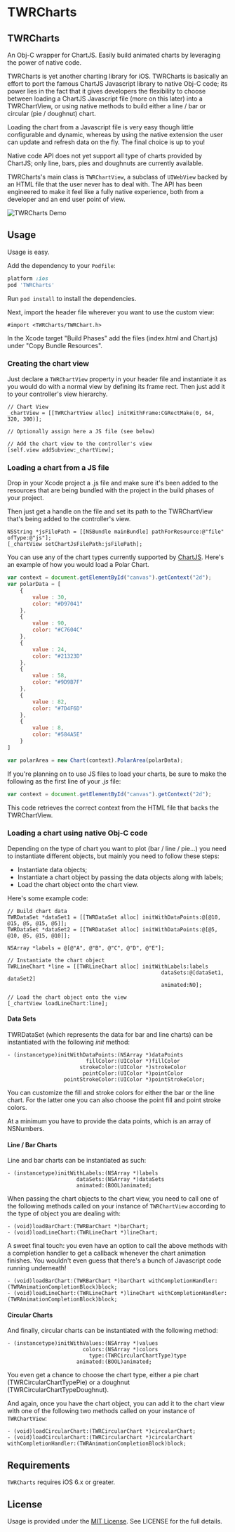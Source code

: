 TWRCharts
=================

## TWRCharts

An Obj-C wrapper for ChartJS. Easily build animated charts by leveraging the power of native code.

TWRCharts is yet another charting library for iOS. TWRCharts is basically an effort to port the famous ChartJS Javascript library to native Obj-C code; its power lies in the fact that it gives developers the flexibility to choose between loading a ChartJS Javascript file (more on this later) into a TWRChartView, or using native methods to build either a line / bar or circular (pie / doughnut) chart.

Loading the chart from a Javascript file is very easy though little configurable and dynamic, whereas by using the native extension the user can update and refresh data on the fly. The final choice is up to you!

Native code API does not yet support all type of charts provided by ChartJS; only line, bars, pies and doughnuts are currently available.

TWRCharts's main class is ```TWRChartView```, a subclass of ```UIWebView``` backed by an HTML file that the user never has to deal with. The API has been engineered to make it feel like a fully native experience, both from a developer and an end user point of view.

![TWRCharts Demo](http://cocoahunter-blog.s3.amazonaws.com/TWRCharts/twrcharts_optimized.gif)

## Usage

Usage is easy.

Add the dependency to your `Podfile`:

```ruby
platform :ios
pod 'TWRCharts'
```

Run `pod install` to install the dependencies.

Next, import the header file wherever you want to use the custom view:

```objc
#import <TWRCharts/TWRChart.h>
```

In the Xcode target "Build Phases" add the files (index.html and Chart.js) under "Copy Bundle Resources".

### Creating the chart view

Just declare a ```TWRChartView``` property in your header file and instantiate it as you would do with a normal view by defining its frame rect. Then just add it to your controller's view hierarchy.

```objc
// Chart View
_chartView = [[TWRChartView alloc] initWithFrame:CGRectMake(0, 64, 320, 300)];

// Optionally assign here a JS file (see below)

// Add the chart view to the controller's view
[self.view addSubview:_chartView];
```

### Loading a chart from a JS file

Drop in your Xcode project a .js file and make sure it's been added to the resources that are being bundled with the project in the build phases of your project.

Then just get a handle on the file and set its path to the TWRChartView that's being added to the controller's view.

```objc
NSString *jsFilePath = [[NSBundle mainBundle] pathForResource:@"file" ofType:@"js"];
[_chartView setChartJsFilePath:jsFilePath];
```

You can use any of the chart types currently supported by [ChartJS](http://www.chartjs.org). Here's an example of how you would load a Polar Chart.

```js
var context = document.getElementById("canvas").getContext("2d");
var polarData = [
    {
        value : 30,
        color: "#D97041"
    },
    {
        value : 90,
        color: "#C7604C"
    },
    {
        value : 24,
        color: "#21323D"
    },
    {
        value : 58,
        color: "#9D9B7F"
    },
    {
        value : 82,
        color: "#7D4F6D"
    },
    {
        value : 8,
        color: "#584A5E"
    }
]

var polarArea = new Chart(context).PolarArea(polarData);
```

If you're planning on to use JS files to load your charts, be sure to make the following as the first line of your *.js* file:

```js
var context = document.getElementById("canvas").getContext("2d");
```

This code retrieves the correct context from the HTML file that backs the TWRChartView.

### Loading a chart using native Obj-C code

Depending on the type of chart you want to plot (bar / line / pie...) you need to instantiate different objects, but mainly you need to follow these steps:

- Instantiate data objects;
- Instantiate a chart object by passing the data objects along with labels;
- Load the chart object onto the chart view.

Here's some example code:

```objc
// Build chart data
TWRDataSet *dataSet1 = [[TWRDataSet alloc] initWithDataPoints:@[@10, @15, @5, @15, @5]];
TWRDataSet *dataSet2 = [[TWRDataSet alloc] initWithDataPoints:@[@5, @10, @5, @15, @10]];

NSArray *labels = @[@"A", @"B", @"C", @"D", @"E"];

// Instantiate the chart object
TWRLineChart *line = [[TWRLineChart alloc] initWithLabels:labels
                                                 dataSets:@[dataSet1, dataSet2]
                                                 animated:NO];

// Load the chart object onto the view
[_chartView loadLineChart:line];
```

#### Data Sets

TWRDataSet (which represents the data for bar and line charts) can be instantiated with the following *init* method:

```objc
- (instancetype)initWithDataPoints:(NSArray *)dataPoints
                         fillColor:(UIColor *)fillColor
                       strokeColor:(UIColor *)strokeColor
                        pointColor:(UIColor *)pointColor
                  pointStrokeColor:(UIColor *)pointStrokeColor;
```

You can customize the fill and stroke colors for either the bar or the line chart. For the latter one you can also choose the point fill and point stroke colors.

At a minimum you have to provide the data points, which is an array of NSNumbers.

#### Line / Bar Charts

Line and bar charts can be instantiated as such:

```objc
- (instancetype)initWithLabels:(NSArray *)labels
                      dataSets:(NSArray *)dataSets
                      animated:(BOOL)animated;
```

When passing the chart objects to the chart view, you need to call one of the following methods called on your instance of ```TWRChartView``` according to the type of object you are dealing with:

```objc
- (void)loadBarChart:(TWRBarChart *)barChart;
- (void)loadLineChart:(TWRLineChart *)lineChart;
```

A sweet final touch: you even have an option to call the above methods with a completion handler to get a callback whenever the chart animation finishes. You wouldn't even guess that there's a bunch of Javascript code running underneath!

```objc
- (void)loadBarChart:(TWRBarChart *)barChart withCompletionHandler:(TWRAnimationCompletionBlock)block;
- (void)loadLineChart:(TWRLineChart *)lineChart withCompletionHandler:(TWRAnimationCompletionBlock)block;
```

#### Circular Charts

And finally, circular charts can be instantiated with the following method:

```objc
- (instancetype)initWithValues:(NSArray *)values
                        colors:(NSArray *)colors
                          type:(TWRCircularChartType)type
                      animated:(BOOL)animated;
```

You even get a chance to choose the chart type, either a pie chart (TWRCircularChartTypePie) or a doughnut (TWRCircularChartTypeDoughnut).

And again, once you have the chart object, you can add it to the chart view with one of the following two methods called on your instance of ```TWRChartView```:

```objc
- (void)loadCircularChart:(TWRCircularChart *)circularChart;
- (void)loadCircularChart:(TWRCircularChart *)circularChart withCompletionHandler:(TWRAnimationCompletionBlock)block;
```

## Requirements

`TWRCharts` requires iOS 6.x or greater.


## License

Usage is provided under the [MIT License](http://opensource.org/licenses/mit-license.php).  See LICENSE for the full details.
